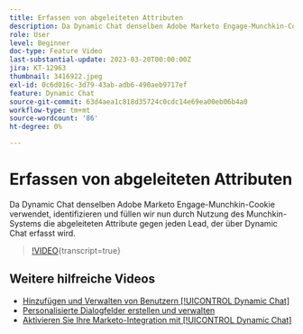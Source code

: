 ```yaml
---
title: Erfassen von abgeleiteten Attributen
description: Da Dynamic Chat denselben Adobe Marketo Engage-Munchkin-Cookie verwendet, identifizieren und füllen wir nun mithilfe des Munchkin-Programms die abgeleiteten Attribute gegen jeden durch Dynamic Chat erfassten Lead
role: User
level: Beginner
doc-type: Feature Video
last-substantial-update: 2023-03-20T00:00:00Z
jira: KT-12963
thumbnail: 3416922.jpeg
exl-id: 0c6d016c-3d79-43ab-adb6-490aeb9717ef
feature: Dynamic Chat
source-git-commit: 63d4aea1c818d35724c0cdc14e69ea00eb06b4a0
workflow-type: tm+mt
source-wordcount: '86'
ht-degree: 0%

---
```


# Erfassen von abgeleiteten Attributen

Da Dynamic Chat denselben Adobe Marketo Engage-Munchkin-Cookie verwendet, identifizieren und füllen wir nun durch Nutzung des Munchkin-Systems die abgeleiteten Attribute gegen jeden Lead, der über Dynamic Chat erfasst wird.

>[!VIDEO](https://video.tv.adobe.com/v/3416922/?quality=12&learn=on){transcript=true}

## Weitere hilfreiche Videos

* [Hinzufügen und Verwalten von Benutzern [!UICONTROL Dynamic Chat]](user-management.md)
* [Personalisierte Dialogfelder erstellen und verwalten](dialogue-management.md)
* [Aktivieren Sie Ihre Marketo-Integration mit [!UICONTROL Dynamic Chat]](marketo-integration.md)
